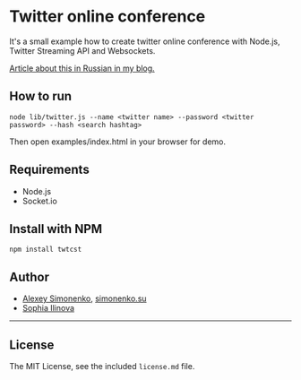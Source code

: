 # Twitter online conference

It's a small example how to create twitter online conference with Node.js, Twitter Streaming API and Websockets.

[Article about this in Russian in my blog.](http://simonenko.su/53381781858/pulse-of-web-developments)

How to run
----------

	node lib/twitter.js --name <twitter name> --password <twitter password> --hash <search hashtag>

Then open examples/index.html in your browser for demo.

Requirements
------------

  * Node.js
  * Socket.io

Install with NPM
----------------

	npm install twtcst

Author
------

* [Alexey Simonenko](mailto:alexey@simonenko.su), [simonenko.su](http://simonenko.su)
* [Sophia Ilinova](mailto:tavsophi@gmail.com)

---

## License

The MIT License, see the included `license.md` file.
